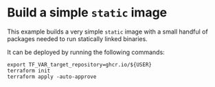 # Build a simple `static` image

This example builds a very simple `static` image with a small handful
of packages needed to run statically linked binaries.

It can be deployed by running the following commands:

```
export TF_VAR_target_repository=ghcr.io/${USER}
terraform init
terraform apply -auto-approve
```
